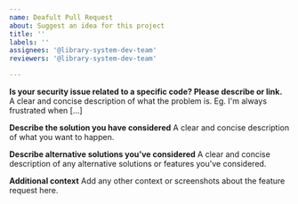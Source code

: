 ```yaml
---
name: Deafult Pull Request
about: Suggest an idea for this project
title: ''
labels: ''
assignees: '@library-system-dev-team'
reviewers: '@library-system-dev-team'

---
```


**Is your security issue related to a specific code? Please describe or link.**
A clear and concise description of what the problem is. Eg. I'm always frustrated when [...]

**Describe the solution you have considered**
A clear and concise description of what you want to happen.

**Describe alternative solutions you've considered**
A clear and concise description of any alternative solutions or features you've considered.

**Additional context**
Add any other context or screenshots about the feature request here.
